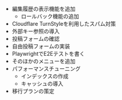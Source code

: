 - 編集履歴の表示機能を追加
  - ロールバック機能の追加
- Cloudflare TurnStyleを利用したスパム対策
- 外部キー参照の導入
- 投稿フォームの確認
- 自由投稿フォームの実装
- PlaywrightでE2Eテストを書く
- そのほかのメニューを追加
- パフォーマンスチューニング
  - インデックスの作成
  - キャッシュの導入
- 移行プランの策定